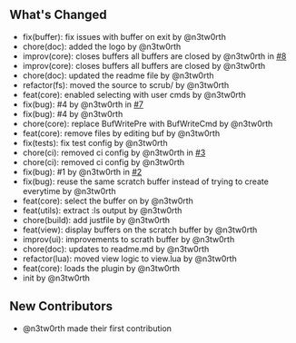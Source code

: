## What's Changed
* fix(buffer): fix issues with buffer on exit by @n3tw0rth
* chore(doc): added the logo by @n3tw0rth
* improv(core): closes buffers all buffers are closed by @n3tw0rth in [#8](https://github.com/n3tw0rth/scrub.nvim/pull/8)
* improv(core): closes buffers all buffers are closed by @n3tw0rth
* chore(doc): updated the readme file by @n3tw0rth
* refactor(fs): moved the source to scrub/ by @n3tw0rth
* feat(core): enabled selecting with user cmds by @n3tw0rth
* fix(bug): #4 by @n3tw0rth in [#7](https://github.com/n3tw0rth/scrub.nvim/pull/7)
* fix(bug): #4 by @n3tw0rth
* chore(core): replace BufWritePre with BufWriteCmd by @n3tw0rth
* feat(core): remove files by editing buf by @n3tw0rth
* fix(tests): fix test config by @n3tw0rth
* chore(ci): removed ci config by @n3tw0rth in [#3](https://github.com/n3tw0rth/scrub.nvim/pull/3)
* chore(ci): removed ci config by @n3tw0rth
* fix(bug): #1 by @n3tw0rth in [#2](https://github.com/n3tw0rth/scrub.nvim/pull/2)
* fix(bug): reuse the same scratch buffer instead of trying to create everytime by @n3tw0rth
* feat(core): select the buffer on <CR> by @n3tw0rth
* feat(utils): extract :ls output by @n3tw0rth
* chore(build): add justfile by @n3tw0rth
* feat(view): display buffers on the scratch buffer by @n3tw0rth
* improv(ui): improvements to scrath buffer by @n3tw0rth
* chore(doc): updates to readme.md by @n3tw0rth
* refactor(lua): moved view logic to view.lua by @n3tw0rth
* feat(core): loads the plugin by @n3tw0rth
* init by @n3tw0rth

## New Contributors
* @n3tw0rth made their first contribution

<!-- generated by git-cliff -->
